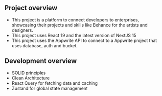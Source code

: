 ## Project overview
+ This project is a platform to connect developers to enterprises, showcasing their projects and skills like Behance for the artists and designers.
+ This project uses React 19 and the latest version of NextJS 15
+ This project uses the Appwrite API to connect to a Appwrite project that uses database, auth and bucket.

## Development overview
+ SOLID principles
+ Clean Architecture
+ React Query for fetching data and caching
+ Zustand for global state management
